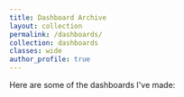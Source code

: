 ```yaml
---
title: Dashboard Archive
layout: collection
permalink: /dashboards/
collection: dashboards
classes: wide
author_profile: true
---
```


Here are some of the dashboards I've made: